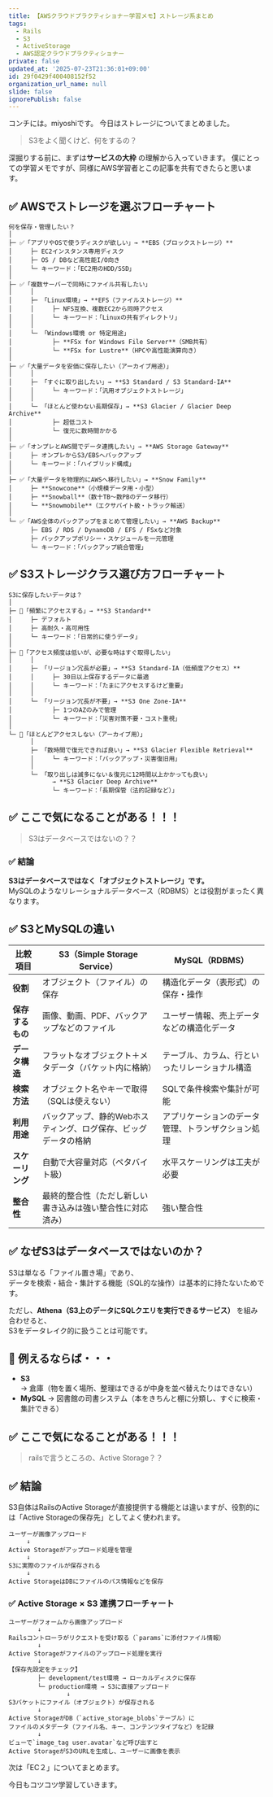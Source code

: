 ```yaml
---
title: 【AWSクラウドプラクティショナー学習メモ】ストレージ系まとめ
tags:
  - Rails
  - S3
  - ActiveStorage
  - AWS認定クラウドプラクティショナー
private: false
updated_at: '2025-07-23T21:36:01+09:00'
id: 29f0429f400408152f52
organization_url_name: null
slide: false
ignorePublish: false
---
```

コンチには。miyoshiです。
今日はストレージについてまとめました。

>S3をよく聞くけど、何をするの？

深掘りする前に、まずは**サービスの大枠** の理解から入っていきます。
僕にとっての学習メモですが、同様にAWS学習者とこの記事を共有できたらと思います。

## ✅ AWSでストレージを選ぶフローチャート
```
何を保存・管理したい？
│
├─ ✅「アプリやOSで使うディスクが欲しい」→ **EBS（ブロックストレージ）**
│     ├─ EC2インスタンス専用ディスク
│     ├─ OS / DBなど高性能I/O向き
│     └─ キーワード：「EC2用のHDD/SSD」
│
├─ ✅「複数サーバーで同時にファイル共有したい」
│     │
│     ├─ 「Linux環境」→ **EFS（ファイルストレージ）**
│     │     ├─ NFS互換、複数EC2から同時アクセス
│     │     └─ キーワード：「Linuxの共有ディレクトリ」
│     │
│     └─ 「Windows環境 or 特定用途」
│           ├─ **FSx for Windows File Server**（SMB共有）
│           └─ **FSx for Lustre**（HPCや高性能演算向き）
│
├─ ✅「大量データを安価に保存したい（アーカイブ用途）」
│     │
│     ├─ 「すぐに取り出したい」→ **S3 Standard / S3 Standard-IA**
│     │     └─ キーワード：「汎用オブジェクトストレージ」
│     │
│     └─ 「ほとんど使わない長期保存」→ **S3 Glacier / Glacier Deep Archive**
│           ├─ 超低コスト
│           └─ 復元に数時間かかる
│
├─ ✅「オンプレとAWS間でデータ連携したい」→ **AWS Storage Gateway**
│     ├─ オンプレからS3/EBSへバックアップ
│     └─ キーワード：「ハイブリッド構成」
│
├─ ✅「大量データを物理的にAWSへ移行したい」→ **Snow Family**
│     ├─ **Snowcone**（小規模データ用・小型）
│     ├─ **Snowball**（数十TB～数PBのデータ移行）
│     └─ **Snowmobile**（エクサバイト級・トラック輸送）
│
└─ ✅「AWS全体のバックアップをまとめて管理したい」→ **AWS Backup**
      ├─ EBS / RDS / DynamoDB / EFS / FSxなど対象
      ├─ バックアップポリシー・スケジュールを一元管理
      └─ キーワード：「バックアップ統合管理」
```
## ✅ S3ストレージクラス選び方フローチャート
```
S3に保存したいデータは？
│
├─ 📌「頻繁にアクセスする」→ **S3 Standard**
│     ├─ デフォルト
│     ├─ 高耐久・高可用性
│     └─ キーワード：「日常的に使うデータ」
│
├─ 📌「アクセス頻度は低いが、必要な時はすぐ取得したい」
│     │
│     ├─ 「リージョン冗長が必要」→ **S3 Standard-IA（低頻度アクセス）**
│     │     ├─ 30日以上保存するデータに最適
│     │     └─ キーワード：「たまにアクセスするけど重要」
│     │
│     └─ 「リージョン冗長が不要」→ **S3 One Zone-IA**
│           ├─ 1つのAZのみで管理
│           └─ キーワード：「災害対策不要・コスト重視」
│
└─ 📌「ほとんどアクセスしない（アーカイブ用）」
      │
      ├─ 「数時間で復元できれば良い」→ **S3 Glacier Flexible Retrieval**
      │     └─ キーワード：「バックアップ・災害復旧用」
      │
      └─ 「取り出しは滅多にない＆復元に12時間以上かかっても良い」
            → **S3 Glacier Deep Archive**
            └─ キーワード：「長期保管（法的記録など）」
```
## ✅ ここで気になることがある！！！
>S3はデータベースではないの？？

### ✅ 結論
**S3はデータベースではなく「オブジェクトストレージ」です。**  
MySQLのようなリレーショナルデータベース（RDBMS）とは役割がまったく異なります。


## ✅ S3とMySQLの違い

| 比較項目 | S3（Simple Storage Service） | MySQL（RDBMS） |
| -------- | ----------------------------- | -------------- |
| **役割** | オブジェクト（ファイル）の保存 | 構造化データ（表形式）の保存・操作 |
| **保存するもの** | 画像、動画、PDF、バックアップなどのファイル | ユーザー情報、売上データなどの構造化データ |
| **データ構造** | フラットなオブジェクト＋メタデータ（バケット内に格納） | テーブル、カラム、行といったリレーショナル構造 |
| **検索方法** | オブジェクト名やキーで取得（SQLは使えない） | SQLで条件検索や集計が可能 |
| **利用用途** | バックアップ、静的Webホスティング、ログ保存、ビッグデータの格納 | アプリケーションのデータ管理、トランザクション処理 |
| **スケーリング** | 自動で大容量対応（ペタバイト級） | 水平スケーリングは工夫が必要 |
| **整合性** | 最終的整合性（ただし新しい書き込みは強い整合性に対応済み） | 強い整合性 |


## ✅ なぜS3はデータベースではないのか？

S3は単なる「ファイル置き場」であり、  
データを検索・結合・集計する機能（SQL的な操作）は基本的に持たないためです。

ただし、**Athena（S3上のデータにSQLクエリを実行できるサービス）** を組み合わせると、  
S3をデータレイク的に扱うことは可能です。


## 🔹 例えるならば・・・

- **S3** → 倉庫（物を置く場所、整理はできるが中身を並べ替えたりはできない）  
- **MySQL** → 図書館の司書システム（本をきちんと棚に分類し、すぐに検索・集計できる）

## ✅ ここで気になることがある！！！
>railsで言うところの、Active Storage？？
## ✅ 結論
S3自体はRailsのActive Storageが直接提供する機能とは違いますが、役割的には「Active Storageの保存先」としてよく使われます。

```
ユーザーが画像アップロード
     ↓
Active Storageがアップロード処理を管理
     ↓
S3に実際のファイルが保存される
     ↓
Active StorageはDBにファイルのパス情報などを保存
```
### ✅ Active Storage × S3 連携フローチャート
```
ユーザーがフォームから画像アップロード
        ↓
Railsコントローラがリクエストを受け取る（`params`に添付ファイル情報）
        ↓
Active Storageがファイルのアップロード処理を実行
        ↓
【保存先設定をチェック】
        ├─ development/test環境 → ローカルディスクに保存
        └─ production環境 → S3に直接アップロード
                ↓
S3バケットにファイル（オブジェクト）が保存される
        ↓
Active StorageがDB（`active_storage_blobs`テーブル）に
ファイルのメタデータ（ファイル名、キー、コンテンツタイプなど）を記録
        ↓
ビューで`image_tag user.avatar`など呼び出すと
Active StorageがS3のURLを生成し、ユーザーに画像を表示
```

次は「EC２」についてまとめます。

今日もコツコツ学習していきます。
